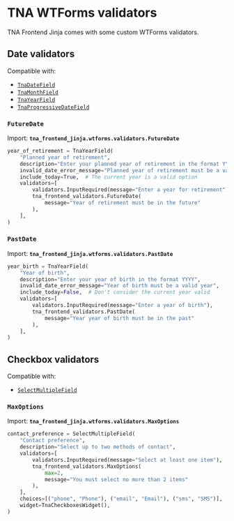 # TNA WTForms validators

TNA Frontend Jinja comes with some custom WTForms validators.

## Date validators

Compatible with:

- [`TnaDateField`](./tna-fields.md#tnadatefield)
- [`TnaMonthField`](./tna-fields.md#tnamonthfield)
- [`TnaYearField`](./tna-fields.md#tnayearfield)
- [`TnaProgressiveDateField`](./tna-fields.md#tnaprogressivedatefield)

### `FutureDate`

Import: **`tna_frontend_jinja.wtforms.validators.FutureDate`**

```py
year_of_retirement = TnaYearField(
    "Planned year of retirement",
    description="Enter your planned year of retirement in the format YYYY",
    invalid_date_error_message="Planned year of retirement must be a valid year",
    include_today=True,  # The current year is a valid option
    validators=[
        validators.InputRequired(message="Enter a year for retirement"),
        tna_frontend_validators.FutureDate(
            message="Year of retirement must be in the future"
        ),
    ],
)
```

### `PastDate`

Import: **`tna_frontend_jinja.wtforms.validators.PastDate`**

```py
year_birth = TnaYearField(
    "Year of birth",
    description="Enter your year of birth in the format YYYY",
    invalid_date_error_message="Year of birth must be a valid year",
    include_today=False,  # Don't consider the current year valid
    validators=[
        validators.InputRequired(message="Enter a year of birth"),
        tna_frontend_validators.PastDate(
            message="Year year of birth must be in the past"
        ),
    ],
)
```

## Checkbox validators

Compatible with:

- [`SelectMultipleField`](https://wtforms.readthedocs.io/en/3.1.x/fields/#wtforms.fields.SelectMultipleField)

### `MaxOptions`

Import: **`tna_frontend_jinja.wtforms.validators.MaxOptions`**

```py
contact_preference = SelectMultipleField(
    "Contact preference",
    description="Select up to two methods of contact",
    validators=[
        validators.InputRequired(message="Select at least one item"),
        tna_frontend_validators.MaxOptions(
            max=2,
            message="You must select no more than 2 items"
        ),
    ],
    choices=[("phone", "Phone"), ("email", "Email"), ("sms", "SMS")],
    widget=TnaCheckboxesWidget(),
)
```
